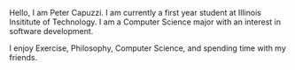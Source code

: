 Hello, I am Peter Capuzzi. I am currently a first year student at Illinois Insititute of Technology. 
I am a Computer Science major with an interest in software development.

I enjoy Exercise, Philosophy, Computer Science, and spending time with my friends. 
